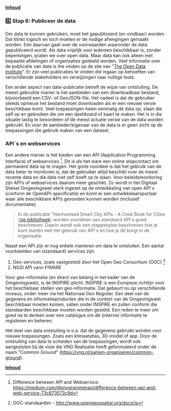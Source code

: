 **[Inhoud](ToC.md)**

### :six: Stap 6: Publiceer de data

Om data te kunnen gebruiken, moet het gepubliceerd (en vindbaar) worden. Dat klinkt logisch en toch moeten er de nodige afwegingen gemaakt worden. Eén daarvan gaat over de voorwaarden waaronder de data gepubliceerd wordt. Als data vrijelijk voor iedereen beschikbaar is, zonder beperkingen, praten we over open data. Maar data kan ook alleen met bepaalde afdelingen of organisaties gedeeld worden. Veel informatie over de publicatie van data is the vinden op de site van "[The Open Data Institute](https://theodi.org/)". Er zijn veel publicaties te vinden die ingaan op behoeften van verschillende stakeholders en verwijzingen naar nuttige tools.

Een ander aspect van data-publicatie betreft de wijze van ontsluiting. De meest gebruikte manier is het aanbieden van een downloadbaar bestand, bijvoorbeeld een CSV- of GeoJSON-file. Het nadeel is dat de gebruiker steeds opnieuw het bestand moet downloaden als er een nieuwe versie beschikbaar komt. Veel toepassingen halen eenmalig de data op, slaan die zelf op en gebruiken die om een dashboard of kaart te maken. Het is in die situatie lastig te beoordelen of de meest actuele versie van de data worden gebruikt. En voor de aanbieder/eigenaar van de data is er geen zicht op de toepassingen die gebruik maken van een dataset.

### API´s en webservices
Een andere manier is het bieden van een API (Application Programming Interface) of webservices [^1]. Dit is als het ware een online stopcontact om permanent data op te vragen. Het grote voordeel is dat het gebruik van de data beter te monitoren is, dat de gebruiker altijd beschikt over de meest recente data en die data niet zelf hoeft op te slaan. Voor beleidsmonitoring zijn API’s of webservices daarom meer geschikt. Zo wordt in het Digitaal Stelsel Omgevingswet sterk ingezet op de ontwikkeling van open API´s (conform de OpenAPI-specificatie) en komt er een ontwikkelaarsportaal waar alle beschikbare API’s gevonden kunnen worden (inclusief documentatie).

> In de publicatie "Harmonised Smart City APIs - A Cook Book for Cities ([zie bibliotheek](Bibliotheek.md)) worden voordelen van standaard API´s goed beschreven. Daarin wordt ook een stappenplan beschreven hoe je kunt starten met het gebruik van API´s en hoe je dit borgt in de organisatie.

Naast een API zijn er nog enkele manieren om data te ontsluiten. Een aantal voorbeelden van (standaard) services zijn:
1.	Geo-services, zoals vastgesteld door het Open Geo Consortium (OGC) [^2]
2.	NGSI API vann FIWARE

Voor geo-informatie (en direct van belang in het kader van de Omgevingswet), is de INSPIRE-plicht. INSPIRE is een Europese richtlijn voor het beschikbaar stellen van geo-informatie. Dat gebeurt nu op verschillende niveaus, onder meer via het Nationaal Geo Register. Een deel van de gegevens en informatieproducten die in de context van de Omgevingswet beschikbaar moeten komen, vallen onder INSPIRE en zullen conform die standaarden beschikbaar moeten worden gesteld. Een reden te meer om goed na te denken over een catalogus om de (interne) informatie te registeren en beheren.

Het doel van data ontsluiting is o.a. dat de gegevens gebruikt worden voor nieuwe toepassingen. Zoals een klimaatatlas, 3D-model of app. Door de ontsluiting van data te scheiden van de toepassingen, wordt ook aangesloten bij de visie die VNG Realisatie heeft geformuleerd onder de naam "Common Ground" (https://vng.nl/samen-organiseren/common-ground). 

[^1]: Difference between API and Webservice: https://medium.com/@programmerasi/difference-between-api-and-web-service-73c873573c9d
[^2]: OGC-standaarden - http://www.opengeospatial.org/docs/is

**[Inhoud](ToC.md)**
